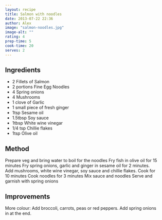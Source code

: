 ```yaml
---
layout: recipe
title: Salmon with noodles
date: 2013-07-22 22:36
author: Alex
image: "salmon-noodles.jpg"
image-alt: ""
rating: 4
prep-time: 5
cook-time: 20
serves: 2
---
```


## Ingredients
- 2 Fillets of Salmon
- 2 portions Fine Egg Noodles
- 4 Spring onions
- 4 Mushrooms
- 1 clove of Garlic
- 1 small piece of fresh ginger
- 1tsp Sesame oil
- 1.5tbsp Soy sauce
- 1tbsp White wine vinegar
- 1/4 tsp Chillie flakes
- 1tsp Olive oil

## Method
Prepare veg and bring water to boil for the noodles Fry fish in olive oil for 15 minutes Fry spring onions, garlic and ginger in sesame oil for 2 minutes. Add mushrooms, white wine vinegar, soy sauce and chillie flakes. Cook for 10 minutes Cook noodles for 3 minutes Mix sauce and noodles Serve and garnish with spring onions

## Improvements
More colour: Add broccoli, carrots, peas or red peppers. Add spring onions in at the end.
